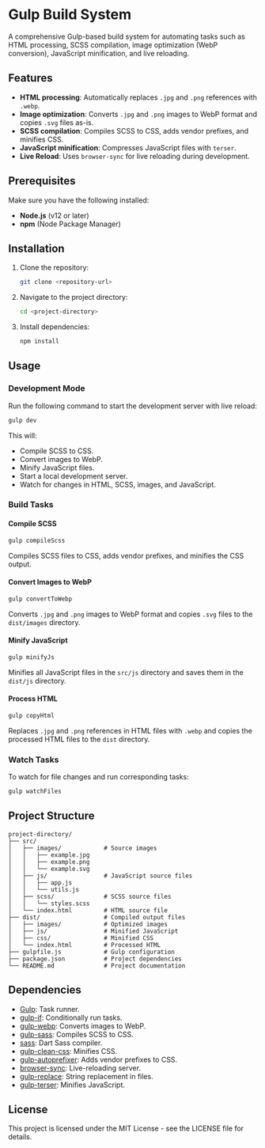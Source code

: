 # Gulp Build System

A comprehensive Gulp-based build system for automating tasks such as HTML processing, SCSS compilation, image optimization (WebP conversion), JavaScript minification, and live reloading.

## Features

- **HTML processing**: Automatically replaces `.jpg` and `.png` references with `.webp`.
- **Image optimization**: Converts `.jpg` and `.png` images to WebP format and copies `.svg` files as-is.
- **SCSS compilation**: Compiles SCSS to CSS, adds vendor prefixes, and minifies CSS.
- **JavaScript minification**: Compresses JavaScript files with `terser`.
- **Live Reload**: Uses `browser-sync` for live reloading during development.

## Prerequisites

Make sure you have the following installed:

- **Node.js** (v12 or later)
- **npm** (Node Package Manager)

## Installation

1. Clone the repository:

   ```bash
   git clone <repository-url>
   ```

2. Navigate to the project directory:

   ```bash
   cd <project-directory>
   ```

3. Install dependencies:

   ```bash
   npm install
   ```

## Usage

### Development Mode

Run the following command to start the development server with live reload:

```bash
gulp dev
```

This will:

- Compile SCSS to CSS.
- Convert images to WebP.
- Minify JavaScript files.
- Start a local development server.
- Watch for changes in HTML, SCSS, images, and JavaScript.

### Build Tasks

#### Compile SCSS

```bash
gulp compileScss
```

Compiles SCSS files to CSS, adds vendor prefixes, and minifies the CSS output.

#### Convert Images to WebP

```bash
gulp convertToWebp
```

Converts `.jpg` and `.png` images to WebP format and copies `.svg` files to the `dist/images` directory.

#### Minify JavaScript

```bash
gulp minifyJs
```

Minifies all JavaScript files in the `src/js` directory and saves them in the `dist/js` directory.

#### Process HTML

```bash
gulp copyHtml
```

Replaces `.jpg` and `.png` references in HTML files with `.webp` and copies the processed HTML files to the `dist` directory.

### Watch Tasks

To watch for file changes and run corresponding tasks:

```bash
gulp watchFiles
```

## Project Structure

```
project-directory/
├── src/
│   ├── images/            # Source images
│   │   ├── example.jpg
│   │   ├── example.png
│   │   └── example.svg
│   ├── js/                # JavaScript source files
│   │   ├── app.js
│   │   └── utils.js
│   ├── scss/              # SCSS source files
│   │   └── styles.scss
│   └── index.html         # HTML source file
├── dist/                  # Compiled output files
│   ├── images/            # Optimized images
│   ├── js/                # Minified JavaScript
│   ├── css/               # Minified CSS
│   └── index.html         # Processed HTML
├── gulpfile.js            # Gulp configuration
├── package.json           # Project dependencies
└── README.md              # Project documentation
```

## Dependencies

- [Gulp](https://gulpjs.com/): Task runner.
- [gulp-if](https://github.com/robrich/gulp-if): Conditionally run tasks.
- [gulp-webp](https://github.com/sindresorhus/gulp-webp): Converts images to WebP.
- [gulp-sass](https://github.com/dlmanning/gulp-sass): Compiles SCSS to CSS.
- [sass](https://sass-lang.com/): Dart Sass compiler.
- [gulp-clean-css](https://github.com/scniro/gulp-clean-css): Minifies CSS.
- [gulp-autoprefixer](https://github.com/sindresorhus/gulp-autoprefixer): Adds vendor prefixes to CSS.
- [browser-sync](https://browsersync.io/): Live-reloading server.
- [gulp-replace](https://github.com/lazd/gulp-replace): String replacement in files.
- [gulp-terser](https://github.com/terser/terser): Minifies JavaScript.

## License

This project is licensed under the MIT License - see the LICENSE file for details.

